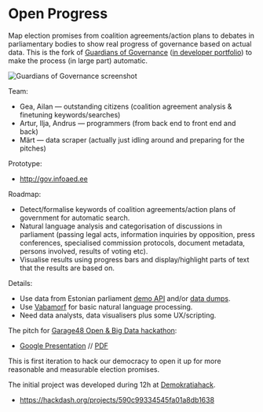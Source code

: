 # Open Progress

Map election promises from coalition agreements/action plans to debates in parliamentary bodies to show real progress of governance based on actual data. This is the fork of [Guardians of Governance](http://www.praxis.ee/tood/valitsemise-valvurid/) ([in developer portfolio](http://pixel.ee/teema/valitsemise-valvurid)) to make the process (in large part) automatic.

![Guardians of Governance screenshot](https://github.com/infoaed/openprogress/blob/master/valvurid.jpg)

Team:

* Gea, Ailan — outstanding citizens (coalition agreement analysis & finetuning keywords/searches)
* Artur, Ilja, Andrus — programmers (from back end to front end and back)
* Märt — data scraper (actually just idling around and preparing for the pitches)

Prototype:

* http://gov.infoaed.ee

Roadmap:

* Detect/formalise keywords of coalition agreements/action plans of government for automatic search.
* Natural language analysis and categorisation of discussions in parliament (passing legal acts, information inquiries by opposition, press conferences, specialised commission protocols, document metadata, persons involved, results of voting etc).
* Visualise results using progress bars and display/highlight parts of text that the results are based on.

Details:

* Use data from Estonian parliament [demo API](https://aavik.riigikogu.ee/) and/or [data dumps](https://github.com/okestonia/opendata-issue-tracker/issues/60#issuecomment-294106882).
* Use [Vabamorf](https://github.com/estnltk/pyvabamorf) for basic natural language processing.
* Need data analysts, data visualisers plus some UX/scripting.

The pitch for [Garage48 Open & Big Data hackathon](http://garage48.org/events/balticopenbigdata2017):

* [Google Presentation](https://docs.google.com/presentation/d/1NdqRfQJ0I0RN7QnC_U9zdb1HfUPWep4qks-6D0_Yem4) // [PDF](https://github.com/infoaed/openprogress/blob/master/garage48-pitch.pdf)

This is first iteration to hack our democracy to open it up for more reasonable and measurable election promises.

The initial project was developed during 12h at [Demokratiahack](https://www.sitra.fi/tapahtumat/demokratiahack/).

* https://hackdash.org/projects/590c99334545fa01a8db1638
